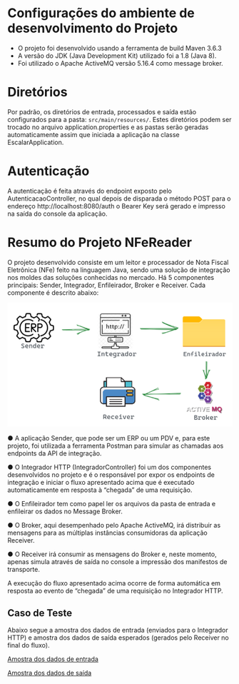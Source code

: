 # Configurações do ambiente de desenvolvimento do Projeto
- O projeto foi desenvolvido usando a ferramenta de build Maven 3.6.3
- A versão do JDK (Java Development Kit) utilizado foi a 1.8 (Java 8).
- Foi utilizado o Apache ActiveMQ versão 5.16.4 como message broker.


# Diretórios
Por padrão, os diretórios de entrada, processados e saída estão configurados para a pasta: `src/main/resources/`.
Estes diretórios podem ser trocado no arquivo application.properties e as pastas serão geradas automaticamente
assim que iniciada a aplicação na classe EscalarApplication.


# Autenticação
A autenticação é feita através do endpoint exposto pelo AutenticacaoController,
no qual depois de disparada o método POST para o endereço http://localhost:8080/auth o
Bearer Key será gerado e impresso na saída do console da aplicação.


# Resumo do Projeto NFeReader
O projeto desenvolvido consiste em um leitor e processador de Nota Fiscal Eletrônica (NFe)
feito na linguagem Java, sendo uma solução de integração nos moldes das soluções conhecidas no mercado.
Há 5 componentes principais: Sender, Integrador, Enfileirador, Broker e Receiver.
Cada componente é descrito abaixo:

![img.png](img.png)

● A aplicação Sender, que pode ser um ERP ou um PDV e, para este projeto, foi utilizada
a ferramenta Postman para simular as chamadas aos endpoints da API de integração.

● O Integrador HTTP (IntegradorController) foi um dos componentes desenvolvidos no projeto
e é o responsável por expor os endpoints de integração e iniciar o fluxo apresentado 
acima que é executado automaticamente em resposta à “chegada” de uma requisição.

● O Enfileirador tem como papel ler os arquivos da pasta de entrada
e enfileirar os dados no Message Broker.

● O Broker, aqui desempenhado pelo Apache ActiveMQ, irá distribuir as mensagens
para as múltiplas instâncias consumidoras da aplicação Receiver.

● O Receiver irá consumir as mensagens do Broker e, neste momento, apenas
simula através de saída no console a impressão dos manifestos de transporte.

A execução do fluxo apresentado acima ocorre de forma automática em
resposta ao evento de “chegada” de uma requisição no Integrador HTTP.


## Caso de Teste
Abaixo segue a amostra dos dados de entrada (enviados para o Integrador HTTP)
e amostra dos dados de saída esperados (gerados pelo Receiver no final do fluxo).

[Amostra dos dados de entrada](https://github.com/WillianTeles/NFeReader/blob/main/Amostra%20dos%20dados%20de%20entrada.txt)

[Amostra dos dados de saída](https://github.com/WillianTeles/NFeReader/blob/main/Amostra%20dos%20dados%20de%20sa%C3%ADda.txt)